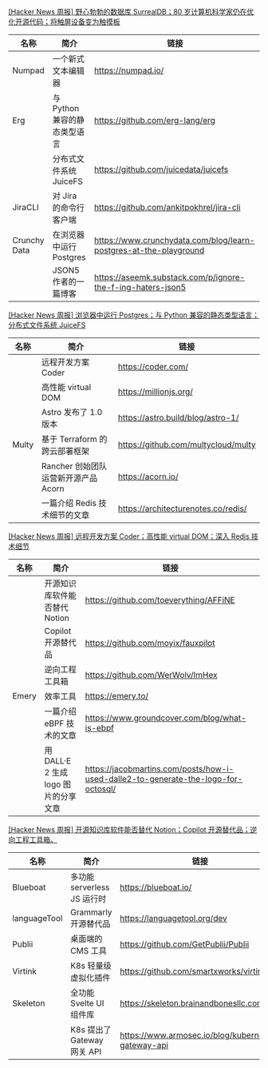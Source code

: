 [[Hacker News 周报] 野心勃勃的数据库 SurrealDB；80 岁计算机科学家仍在优化开源代码；将触屏设备变为触摸板](https://www.bilibili.com/video/BV1qa411G7kd)
            <table>            <theader>
                <th>名称</th>
                <th>简介</th>
                <th>链接</th>
            </theader>            <tbody>                <tr>
                    <td>Numpad</td>
                    <td>一个新式文本编辑器</td>
                    <td>https://numpad.io/</td>
                </tr>                <tr>
                    <td>Erg</td>
                    <td>与 Python 兼容的静态类型语言</td>
                    <td>https://github.com/erg-lang/erg</td>
                </tr>                <tr>
                    <td></td>
                    <td>分布式文件系统 JuiceFS</td>
                    <td>https://github.com/juicedata/juicefs</td>
                </tr>                <tr>
                    <td>JiraCLI</td>
                    <td>对 Jira 的命令行客户端</td>
                    <td>https://github.com/ankitpokhrel/jira-cli</td>
                </tr>                <tr>
                    <td>Crunchy Data</td>
                    <td>在浏览器中运行 Postgres</td>
                    <td>https://www.crunchydata.com/blog/learn-postgres-at-the-playground</td>
                </tr>                <tr>
                    <td></td>
                    <td>JSON5 作者的一篇博客</td>
                    <td>https://aseemk.substack.com/p/ignore-the-f-ing-haters-json5</td>
                </tr>            </tbody>            </table>
[[Hacker News 周报] 浏览器中运行 Postgres；与 Python 兼容的静态类型语言；分布式文件系统 JuiceFS](https://www.bilibili.com/video/BV1bg411r7Fg)
            <table>            <theader>
                <th>名称</th>
                <th>简介</th>
                <th>链接</th>
            </theader>            <tbody>                <tr>
                    <td></td>
                    <td>远程开发方案 Coder</td>
                    <td>https://coder.com/</td>
                </tr>                <tr>
                    <td></td>
                    <td>高性能 virtual DOM</td>
                    <td>https://millionjs.org/</td>
                </tr>                <tr>
                    <td></td>
                    <td>Astro 发布了 1.0 版本</td>
                    <td>https://astro.build/blog/astro-1/</td>
                </tr>                <tr>
                    <td>Multy</td>
                    <td>基于 Terraform 的跨云部署框架</td>
                    <td>https://github.com/multycloud/multy</td>
                </tr>                <tr>
                    <td></td>
                    <td>Rancher 创始团队运营新开源产品 Acorn</td>
                    <td>https://acorn.io/</td>
                </tr>                <tr>
                    <td></td>
                    <td>一篇介绍 Redis 技术细节的文章</td>
                    <td>https://architecturenotes.co/redis/</td>
                </tr>            </tbody>            </table>
[[Hacker News 周报] 远程开发方案 Coder；高性能 virtual DOM；深入 Redis 技术细节](https://www.bilibili.com/video/BV1UB4y1t7cW)
            <table>            <theader>
                <th>名称</th>
                <th>简介</th>
                <th>链接</th>
            </theader>            <tbody>                <tr>
                    <td></td>
                    <td>开源知识库软件能否替代 Notion</td>
                    <td>https://github.com/toeverything/AFFiNE</td>
                </tr>                <tr>
                    <td></td>
                    <td>Copilot 开源替代品</td>
                    <td>https://github.com/moyix/fauxpilot</td>
                </tr>                <tr>
                    <td></td>
                    <td>逆向工程工具箱</td>
                    <td>https://github.com/WerWolv/ImHex</td>
                </tr>                <tr>
                    <td>Emery</td>
                    <td>效率工具</td>
                    <td>https://emery.to/</td>
                </tr>                <tr>
                    <td></td>
                    <td>一篇介绍 eBPF 技术的文章</td>
                    <td>https://www.groundcover.com/blog/what-is-ebpf</td>
                </tr>                <tr>
                    <td></td>
                    <td>用 DALL·E 2 生成 logo 图片的分享文章</td>
                    <td>https://jacobmartins.com/posts/how-i-used-dalle2-to-generate-the-logo-for-octosql/</td>
                </tr>            </tbody>            </table>
[[Hacker News 周报] 开源知识库软件能否替代 Notion；Copilot 开源替代品；逆向工程工具箱。](https://www.bilibili.com/video/BV1VN4y1j7Pd)
            <table>            <theader>
                <th>名称</th>
                <th>简介</th>
                <th>链接</th>
            </theader>            <tbody>                <tr>
                    <td>Blueboat</td>
                    <td>多功能 serverless JS 运行时</td>
                    <td>https://blueboat.io/</td>
                </tr>                <tr>
                    <td>languageTool</td>
                    <td>Grammarly 开源替代品</td>
                    <td>https://languagetool.org/dev</td>
                </tr>                <tr>
                    <td>Publii</td>
                    <td>桌面端的 CMS 工具</td>
                    <td>https://github.com/GetPublii/Publii</td>
                </tr>                <tr>
                    <td>Virtink</td>
                    <td>K8s 轻量级虚拟化插件</td>
                    <td>https://github.com/smartxworks/virtink</td>
                </tr>                <tr>
                    <td>Skeleton</td>
                    <td>全功能 Svelte UI 组件库</td>
                    <td>https://skeleton.brainandbonesllc.com/</td>
                </tr>                <tr>
                    <td></td>
                    <td>K8s 提出了 Gateway 网关 API</td>
                    <td>https://www.armosec.io/blog/kubernetes-gateway-api</td>
                </tr>            </tbody>            </table>